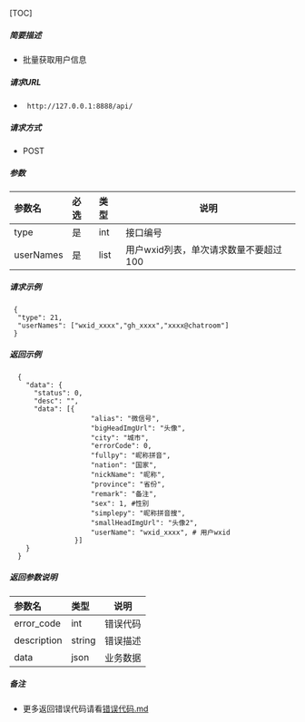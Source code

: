 


[TOC]
    
##### 简要描述

- 批量获取用户信息

##### 请求URL
- ` http://127.0.0.1:8888/api/`
  
##### 请求方式
- POST 

##### 参数

| 参数名       | 必选 | 类型   | 说明                     |   
|:----------|:---|:-----|------------------------|   
| type      | 是  | int  | 接口编号                   |   
| userNames | 是  | list | 用户wxid列表，单次请求数量不要超过100 |   

##### 请求示例

```
 {
  "type": 21,
  "userNames": ["wxid_xxxx","gh_xxxx","xxxx@chatroom"]
 } 
```

##### 返回示例 

``` 
  {
    "data": {
      "status": 0,
      "desc": "",
      "data": [{
                    "alias": "微信号",
                    "bigHeadImgUrl": "头像",
                    "city": "城市",
                    "errorCode": 0,
                    "fullpy": "昵称拼音",
                    "nation": "国家",
                    "nickName": "昵称",
                    "province": "省份",
                    "remark": "备注",
                    "sex": 1, #性别
                    "simplepy": "昵称拼音搜",
                    "smallHeadImgUrl": "头像2",
                    "userName": "wxid_xxxx", # 用户wxid
                }]
    }
  }
```

##### 返回参数说明 

| 参数名         | 类型     | 说明   |   
|:------------|:-------|------|   
| error_code  | int    | 错误代码 |   
| description | string | 错误描述 |   
| data        | json   | 业务数据 |   

##### 备注 

- 更多返回错误代码请看[错误代码.md](../错误代码.md)






